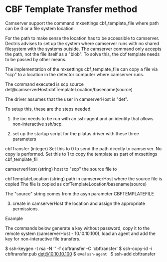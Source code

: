 CBF Template Transfer method
============================
Camserver support the command
mxsettings cbf_template_file <path>
where path can be 0 or a file system location.

For the path to make sense the location has to be accessible to
camserver.  Dectris advises to set up the system where camserver runs
with no shared filesystem with the systems outside. The camserver
command only accepts the path, not the file itself as a "blob".  To
solve this, the cbf template needs to be passed by other means.

The implementation of the
mxsettings cbf_template_file <path>
can copy a file via "scp" to a location in the
detector computer where camserver runs.

The command executed is
scp source det@camserverHost:cbfTemplateLocation/basename(source)

The driver assumes that the user in camserverHost is "det".

To setup this, these are the steps needed:

1. the ioc needs to be run with an ssh-agent and an
identity that allows non-interactive ssh/scp.

2. set up the startup script for the pilatus driver with these three parameters

cbfTransfer (integer)
Set this to 0 to send the path directly to camserver. No copy is performed.
Set this to 1 to copy the template as part of mxsettings cbf_template_fil

camserverHost (string)
host to "scp" the source file to   

cbfTemplateLocation (string)
path in camserverHost where the source file is copied
The file is copied as
cbfTemplateLocation/basename(source)

The "source" string comes from the asyn parameter CBFTEMPLATEFILE

3. create in camserverHost the location and assign the appropriate permissions.

Example

The commands below generate a key without password, copy it to the
remote system (camserverHost - 10.10.10.100), load an agent and add
the key for non-interactive file transfers.

$ ssh-keygen -t rsa -N '' -f cbftransfer -C 'cbftransfer'
$ ssh-copy-id -i cbftransfer.pub det@10.10.10.100
$ eval `ssh-agent `
$ ssh-add cbftransfer

